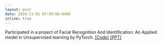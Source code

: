 ```yaml
---
layout: post
date: 2024-11-01 07:59:00-0400
inline: true
---
```

<!-- A simple inline announcement with Markdown emoji! :sparkles: :smile: -->
Participated in a project of Facial Recognition And Identification: An Applied model in Unsupervised learning by PyTorch. [[Code]](https://howardzhan2025.top/assets/html/ul_project-Huaye-Pytorch.html) [[PPT]](https://howardzhan2025.top/assets/pdf/ul_Huaye.pdf)
